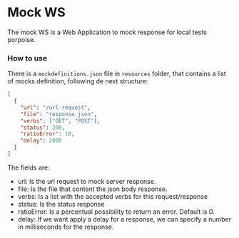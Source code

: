 # Mock WS
The mock WS is a Web Application to mock response for local tests porpoise.
 
### How to use
There is a `mockdefinitions.json` file in `resources` folder, that contains a list of mocks definition, following de next structure:
```json
[
  {
    "url": "/url-request",
    "file": "response.json",
    "verbs": ["GET", "POST"], 
    "status": 200,
    "ratioError": 10,
    "delay": 2000
  }
]
```
The fields are: 
- url: Is the url request to mock server response.
- file: Is the file that content the json body response.
- verbs: Is a list with the accepted verbs for this request/response
- status: Is the status response
- ratioError: Is a percentual possibility to return an error. Default is 0.
- delay: If we want apply a delay for a response, we can specify a number in milliseconds for the response.
